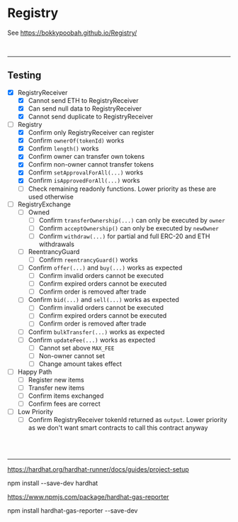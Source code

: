 # Registry

See https://bokkypoobah.github.io/Registry/

<br />

---

## Testing

* [x] RegistryReceiver
  * [x] Cannot send ETH to RegistryReceiver
  * [x] Can send null data to RegistryReceiver
  * [x] Cannot send duplicate to RegistryReceiver
* [ ] Registry
  * [x] Confirm only RegistryReceiver can register
  * [x] Confirm `ownerOf(tokenId)` works
  * [x] Confirm `length()` works
  * [x] Confirm owner can transfer own tokens
  * [x] Confirm non-owner cannot transfer tokens
  * [x] Confirm `setApprovalForAll(...)` works
  * [x] Confirm `isApprovedForAll(...)` works
  * [ ] Check remaining readonly functions. Lower priority as these are used otherwise
* [ ] RegistryExchange
  * [ ] Owned
    * [ ] Confirm `transferOwnership(...)` can only be executed by `owner`
    * [ ] Confirm `acceptOwnership()` can only be executed by `newOwner`
    * [ ] Confirm `withdraw(...)` for partial and full ERC-20 and ETH withdrawals
  * [ ] ReentrancyGuard
    * [ ] Confirm `reentrancyGuard()` works
  * [ ] Confirm `offer(...)` and `buy(...)` works as expected
    * [ ] Confirm invalid orders cannot be executed
    * [ ] Confirm expired orders cannot be executed
    * [ ] Confirm order is removed after trade
  * [ ] Confirm `bid(...)` and `sell(...)` works as expected
    * [ ] Confirm invalid orders cannot be executed
    * [ ] Confirm expired orders cannot be executed
    * [ ] Confirm order is removed after trade
  * [ ] Confirm `bulkTransfer(...)` works as expected
  * [ ] Confirm `updateFee(...)` works as expected
    * [ ] Cannot set above `MAX_FEE`
    * [ ] Non-owner cannot set
    * [ ] Change amount takes effect
* [ ] Happy Path
  * [ ] Register new items
  * [ ] Transfer new items
  * [ ] Confirm items exchanged
  * [ ] Confirm fees are correct
* [ ] Low Priority
  * [ ] Confirm RegistryReceiver tokenId returned as `output`. Lower priority as we don't want smart contracts to call this contract anyway

<br />

<br />

---

https://hardhat.org/hardhat-runner/docs/guides/project-setup

npm install --save-dev hardhat

https://www.npmjs.com/package/hardhat-gas-reporter

npm install hardhat-gas-reporter --save-dev
